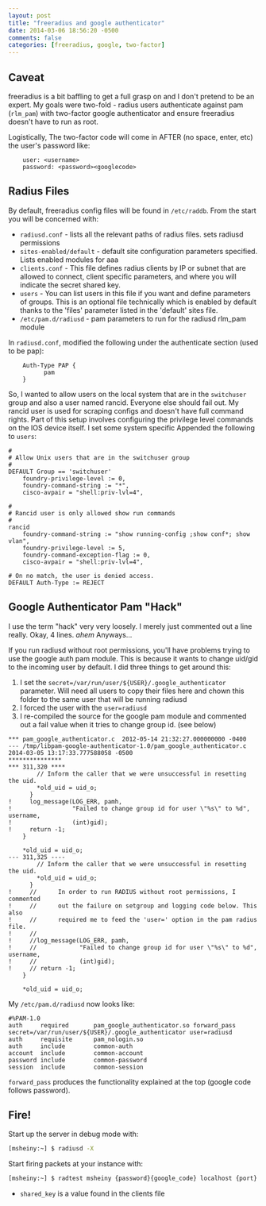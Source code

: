 ```yaml
---
layout: post
title: "freeradius and google authenticator"
date: 2014-03-06 18:56:20 -0500
comments: false
categories: [freeradius, google, two-factor]
---
```


Caveat
---
freeradius is a bit baffling to get a full grasp on and I don't pretend to be an expert. My goals were two-fold - radius users authenticate against pam (`rlm_pam`) with two-factor google authenticator and ensure freeradius doesn't have to run as root. 

Logistically, The two-factor code will come in AFTER (no space, enter, etc) the user's password like:

```
    user: <username>
    password: <password><googlecode>
```

Radius Files
---
By default, freeradius config files will be found in `/etc/raddb`. From the start you will be concerned with:


* `radiusd.conf` - lists all the relevant paths of radius files. sets radiusd permissions 
* `sites-enabled/default` - default site configuration parameters specified. Lists enabled modules for aaa 
* `clients.conf` - This file defines radius clients by IP or subnet that are allowed to connect, client specific parameters, and where you will indicate the secret shared key.
* `users` - You can list users in this file if you want and define parameters of groups. This is an optional file technically which is enabled by default thanks to the 'files' parameter listed in the 'default' sites file.
* `/etc/pam.d/radiusd` - pam parameters to run for the radiusd rlm_pam module

In `radiusd.conf`, modified the following under the authenticate section (used to be pap):

```
    Auth-Type PAP {
          pam
    }
```

So, I wanted to allow users on the local system that are in the `switchuser` group and also a user named rancid. Everyone else should fail out. My rancid user is used for scraping configs and doesn't have full command rights. Part of this setup involves configuring the privilege level commands on the IOS device itself. I set some system specific Appended the following to `users`:

```
# 
# Allow Unix users that are in the switchuser group
#
DEFAULT Group == 'switchuser' 
    foundry-privilege-level := 0,
    foundry-command-string := "*",
    cisco-avpair = "shell:priv-lvl=4",

#
# Rancid user is only allowed show run commands
#
rancid
    foundry-command-string := "show running-config ;show conf*; show vlan",
    foundry-privilege-level := 5,
    foundry-command-exception-flag := 0,
    cisco-avpair = "shell:priv-lvl=4",

# On no match, the user is denied access.
DEFAULT Auth-Type := REJECT

```




Google Authenticator Pam "Hack"
---
I use the term "hack" very very loosely. I merely just commented out a line really. Okay, 4 lines. *ahem* Anyways...

If you run radiusd without root permissions, you'll have problems trying to use the google auth pam module. This is because it wants to change uid/gid to the incoming user by default. I did three things to get around this:

1. I set the `secret=/var/run/user/${USER}/.google_authenticator` parameter. Will need all users to copy their files here and chown this folder to the same user that will be running radiusd 
2. I forced the user with the `user=radiusd`
3. I re-compiled the source for the google pam module and commented out a fail value when it tries to change group id. (see below)

```
*** pam_google_authenticator.c  2012-05-14 21:32:27.000000000 -0400
--- /tmp/libpam-google-authenticator-1.0/pam_google_authenticator.c     2014-03-05 13:17:33.777588058 -0500
***************
*** 311,320 ****
        // Inform the caller that we were unsuccessful in resetting the uid.
        *old_uid = uid_o;
      }
!     log_message(LOG_ERR, pamh,
!                 "Failed to change group id for user \"%s\" to %d", username,
!                 (int)gid);
!     return -1;
    }
  
    *old_uid = uid_o;
--- 311,325 ----
        // Inform the caller that we were unsuccessful in resetting the uid.
        *old_uid = uid_o;
      }
!     //      In order to run RADIUS without root permissions, I commented
!     //      out the failure on setgroup and logging code below. This also
!     //      required me to feed the 'user=' option in the pam radius file.
!     //
!     //log_message(LOG_ERR, pamh,
!     //            "Failed to change group id for user \"%s\" to %d", username,
!     //            (int)gid);
!     // return -1;
    }

    *old_uid = uid_o;
```


My `/etc/pam.d/radiusd` now looks like:

```
#%PAM-1.0
auth     required       pam_google_authenticator.so forward_pass secret=/var/run/user/${USER}/.google_authenticator user=radiusd
auth     requisite      pam_nologin.so
auth     include        common-auth
account  include        common-account
password include        common-password
session  include        common-session

```

`forward_pass` produces the functionality explained at the top (google code follows password).

Fire!
---

Start up the server in debug mode with:

```bash
[msheiny:~] $ radiusd -X
```

Start firing packets at your instance with:
```bash
[msheiny:~] $ radtest msheiny {password}{google_code} localhost {port} {shared_key}
```
* `shared_key` is a value found in the clients file